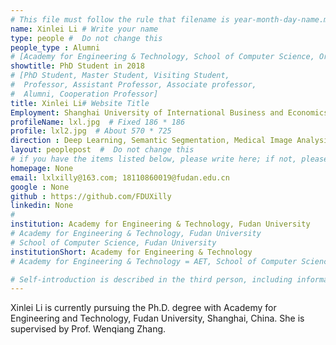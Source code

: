 ```yaml
---
# This file must follow the rule that filename is year-month-day-name.md .
name: Xinlei Li # Write your name
type: people #  Do not change this
people_type : Alumni
# [Academy for Engineering & Technology, School of Computer Science, Organizer]
showtitle: PhD Student in 2018
# [PhD Student, Master Student, Visiting Student,
#  Professor, Assistant Professor, Associate professor,
#  Alumni, Cooperation Professor]
title: Xinlei Li# Website Title
Employment: Shanghai University of International Business and Economics
profileName: lxl.jpg  # Fixed 186 * 186
profile: lxl2.jpg  # About 570 * 725
direction : Deep Learning, Semantic Segmentation, Medical Image Analysis
layout: peoplepost  #  Do not change this
# if you have the items listed below, please write here; if not, please write None.
homepage: None
email: lxlxilly@163.com; 18110860019@fudan.edu.cn
google : None
github : https://github.com/FDUXilly
linkedin: None
# 
institution: Academy for Engineering & Technology, Fudan University
# Academy for Engineering & Technology, Fudan University
# School of Computer Science, Fudan University
institutionShort: Academy for Engineering & Technology
# Academy for Engineering & Technology = AET, School of Computer Science = SCS

# Self-introduction is described in the third person, including information such as educational experience
---
```


Xinlei Li is currently pursuing the Ph.D. degree with Academy for Engineering and Technology, Fudan University, Shanghai, China. She is supervised by Prof. Wenqiang Zhang.
